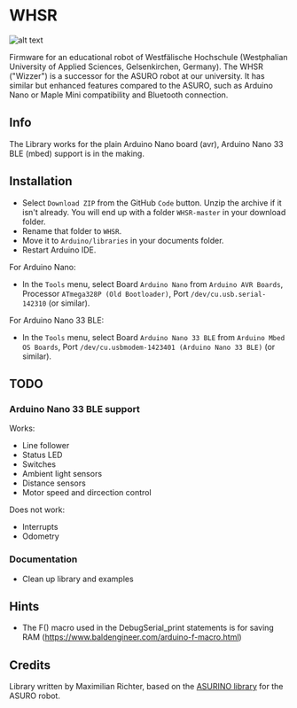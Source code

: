 # WHSR

![alt text](https://github.com/Dirk-/WHSR/blob/master/images/WHSR1.0.png "WHSR v1.0")

Firmware for an educational robot of Westfälische Hochschule (Westphalian University of Applied Sciences, Gelsenkirchen, Germany). The WHSR ("Wizzer") is a successor for the ASURO robot at our university. It has similar but enhanced features compared to the ASURO, such as Arduino Nano or Maple Mini compatibility and Bluetooth connection.

## Info

The Library works for the plain Arduino Nano board (avr), Arduino Nano 33 BLE (mbed) support is in the making.

## Installation

- Select `Download ZIP` from the GitHub `Code` button. Unzip the archive if it isn't already. You will end up with a folder `WHSR-master` in your download folder. 
- Rename that folder to `WHSR`.
- Move it to `Arduino/libraries` in your documents folder.
- Restart Arduino IDE.

For Arduino Nano:
- In the `Tools` menu, select Board `Arduino Nano` from `Arduino AVR Boards`, Processor `ATmega328P (Old Bootloader)`, Port `/dev/cu.usb.serial-142310` (or similar).

For Arduino Nano 33 BLE:
- In the `Tools` menu, select Board `Arduino Nano 33 BLE` from `Arduino Mbed OS Boards`, Port `/dev/cu.usbmodem-1423401 (Arduino Nano 33 BLE)` (or similar).

## TODO

### Arduino Nano 33 BLE support

Works:
- Line follower
- Status LED
- Switches
- Ambient light sensors
- Distance sensors
- Motor speed and dircection control

Does not work:
- Interrupts
- Odometry

### Documentation

- Clean up library and examples

## Hints

- The F() macro used in the DebugSerial_print statements is for saving RAM (https://www.baldengineer.com/arduino-f-macro.html)

## Credits

Library written by Maximilian Richter, based on the [ASURINO library](https://github.com/Dirk-/Asurino-Library) for the ASURO robot.
